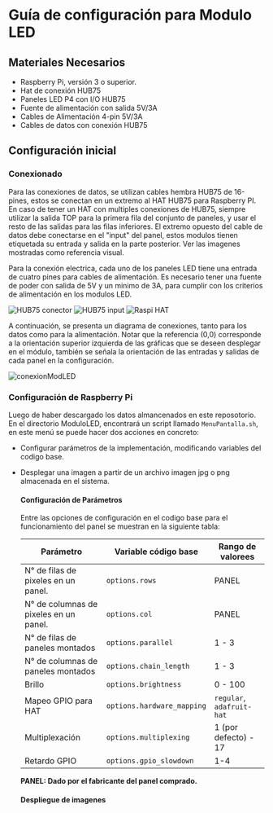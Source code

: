 # Guía de configuración para Modulo LED 

## Materiales Necesarios

- Raspberry Pi, versión 3 o superior.
- Hat de conexión HUB75
- Paneles LED P4 con I/O HUB75
- Fuente de alimentación con salida 5V/3A
- Cables de Alimentación 4-pin 5V/3A
- Cables de datos con conexión HUB75

## Configuración inicial

### Conexionado

Para las conexiones de datos, se utilizan cables hembra HUB75 de 16-pines, estos se conectan en un extremo al HAT HUB75 para Raspberry PI. En caso de tener un HAT con multiples conexiones de HUB75, siempre utilizar la salida TOP para la primera fila del conjunto de paneles, y usar el resto de las salidas para las filas inferiores. El extremo opuesto del cable de datos debe conectarse en el "input" del panel, estos modulos tienen etiquetada su entrada y salida en la parte posterior. Ver las imagenes mostradas como referencia visual. 

Para la conexión electrica, cada uno de los paneles LED tiene una entrada de cuatro pines para cables de alimentación. Es necesario tener una fuente de poder con salida de 5V y un minimo de 3A, para cumplir con los criterios de alimentación en los modulos LED.

![HUB75 conector](https://github.com/diegoalrv/pantallas-led/assets/148826389/5c03ffe1-eca1-42b8-bd50-4efc3d170ed7) ![HUB75 input](https://github.com/diegoalrv/pantallas-led/assets/148826389/f153e6ce-ce5e-4b19-8e2d-45ffa2d77037) ![Raspi HAT](https://github.com/diegoalrv/pantallas-led/assets/148826389/8b40b730-42ae-4416-929d-cd32de8903ee)


A continuación, se presenta un diagrama de conexiones, tanto para los datos como para la alimentación. Notar que la referencia (0,0) corresponde a la orientación superior izquierda de las gráficas que se deseen desplegar en el módulo, también se señala la orientación de las entradas y salidas de cada panel en la configuración.

![conexionModLED](https://github.com/diegoalrv/pantallas-led/assets/148826389/782bac34-8173-4207-a9f7-df2b5422b9ca.png)

### Configuración de Raspberry Pi

Luego de haber descargado los datos almancenados en este reposotorio. En el directorio ModuloLED, encontrará un script llamado `MenuPantalla.sh`, en este menú se puede hacer dos acciones en concreto:

- Configurar parámetros de la implementación, modificando variables del codigo base.
- Desplegar una imagen a partir de un archivo imagen jpg o png almacenada en el sistema.

  #### Configuración de Parámetros

  Entre las opciones de configuración en el codigo base para el funcionamiento del panel se muestran en la siguiente tabla:

  | Parámetro | Variable código base | Rango de valorees |
  | ------------ | ------------ | ------------ |
  | N° de filas de pixeles en un panel. | `options.rows` | PANEL |
  | N° de columnas de pixeles en un panel. | `options.col` | PANEL |
  | N° de filas de paneles montados | `options.parallel` | 1 - 3 |
  | N° de columnas de paneles montados | `options.chain_length` | 1 - 3 |
  | Brillo | `options.brightness` | 0 - 100 |
  | Mapeo GPIO para HAT | `options.hardware_mapping` | `regular`, `adafruit-hat` |
  | Multiplexación | `options.multiplexing` | 1 (por defecto) - 17|
  | Retardo GPIO | `options.gpio_slowdown` | 1-4 |

  **PANEL: Dado por el fabricante del panel comprado.**

  #### Despliegue de imagenes

